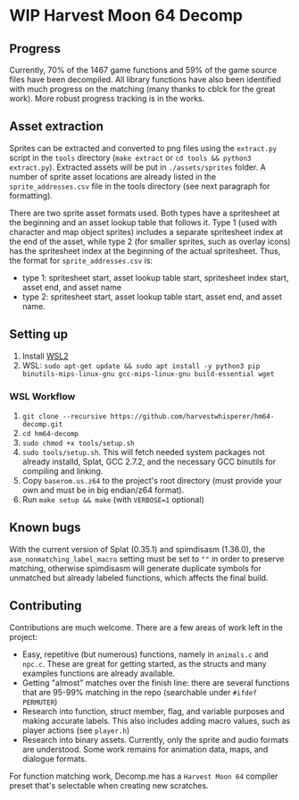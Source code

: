 # WIP Harvest Moon 64 Decomp

## Progress

Currently, 70% of the 1467 game functions and 59% of the game source files have been decompiled. All library functions have also been identified with much progress on the matching (many thanks to cblck for the great work). More robust progress tracking is in the works.

## Asset extraction

Sprites can be extracted and converted to png files using the `extract.py` script in the `tools` directory (`make extract` or `cd tools && python3 extract.py`). Extracted assets will be put in `./assets/sprites` folder. A number of sprite asset locations are already listed in the `sprite_addresses.csv` file in the tools directory (see next paragraph for formatting).

There are two sprite asset formats used. Both types have a spritesheet at the beginning and an asset lookup table that follows it. Type 1 (used with character and map object sprites) includes a separate spritesheet index at the end of the asset, while type 2 (for smaller sprites, such as overlay icons) has the spritesheet index at the beginning of the actual spritesheet. Thus, the format for `sprite_addresses.csv` is: 
- type 1: spritesheet start, asset lookup table start, spritesheet index start, asset end, and asset name
- type 2: spritesheet start, asset lookup table start, asset end, and asset name.

## Setting up
1. Install [WSL2](https://learn.microsoft.com/en-us/windows/wsl/install)
1. WSL: `sudo apt-get update && sudo apt install -y python3 pip binutils-mips-linux-gnu gcc-mips-linux-gnu build-essential wget`

### WSL Workflow
1. `git clone --recursive https://github.com/harvestwhisperer/hm64-decomp.git`
1. `cd hm64-decomp`
1. `sudo chmod +x tools/setup.sh`
1. `sudo tools/setup.sh`. This will fetch needed system packages not already installd, Splat, GCC 2.7.2, and the necessary GCC binutils for compiling and linking.
1. Copy `baserom.us.z64` to the project's root directory (must provide your own and must be in big endian/z64 format).
1. Run `make setup && make` (with `VERBOSE=1` optional)

## Known bugs

With the current version of Splat (0.35.1) and spimdisasm (1.36.0), the `asm_nonmatching_label_macro` setting must be set to `""` in order to preserve matching, otherwise spimdisasm will generate duplicate symbols for unmatched but already labeled functions, which affects the final build.

## Contributing

Contributions are much welcome. There are a few areas of work left in the project:
- Easy, repetitive (but numerous) functions, namely in `animals.c` and `npc.c`. These are great for getting started, as the structs and many examples functions are already available.
- Getting "almost" matches over the finish line: there are several functions that are 95-99% matching in the repo (searchable under `#ifdef PERMUTER`)
- Research into function, struct member, flag, and variable purposes and making accurate labels. This also includes adding macro values, such as player actions (see `player.h`)
- Research into binary assets. Currently, only the sprite and audio formats are understood. Some work remains for animation data, maps, and dialogue formats.

For function matching work, Decomp.me has a `Harvest Moon 64` compiler preset that's selectable when creating new scratches. 